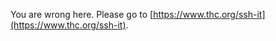
You are wrong here. Please go to [https://www.thc.org/ssh-it](https://www.thc.org/ssh-it).












